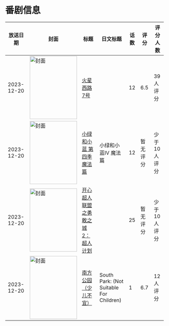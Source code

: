 # 番剧信息

|放送日期|封面|标题|日文标题|话数|评分|评分人数|
|---|---|---|---|---|---|---|
|2023-12-20|<img src="//lain.bgm.tv/pic/cover/c/0a/d9/358564_by3b3.jpg" alt="封面" style="width:150px;height:200px;object-fit:cover;">|[火星西路7号](https://bangumi.tv/subject/358564)||12|6.5|39人评分|
|2023-12-20|<img src="//lain.bgm.tv/pic/cover/c/c1/58/455262_taagq.jpg" alt="封面" style="width:150px;height:200px;object-fit:cover;">|[小绿和小蓝 第四季 魔法篇](https://bangumi.tv/subject/455262)|小绿和小蓝Ⅳ 魔法篇|12|暂无评分|少于10人评分|
|2023-12-20|<img src="//lain.bgm.tv/pic/cover/c/87/10/469530_M3uT1.jpg" alt="封面" style="width:150px;height:200px;object-fit:cover;">|[开心超人联盟之勇敢之城2：超人计划](https://bangumi.tv/subject/469530)||25|暂无评分|少于10人评分|
|2023-12-20|<img src="//lain.bgm.tv/pic/cover/c/16/ec/471308_212Vi.jpg" alt="封面" style="width:150px;height:200px;object-fit:cover;">|[南方公园（少儿不宜）](https://bangumi.tv/subject/471308)|South Park: (Not Suitable For Children)|1|6.7|12人评分|
